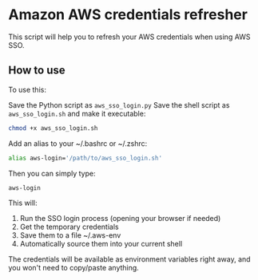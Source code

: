 # Amazon AWS credentials refresher

This script will help you to refresh your AWS credentials when using AWS SSO.

## How to use

To use this:

Save the Python script as `aws_sso_login.py`
Save the shell script as `aws_sso_login.sh` and make it executable:

```bash
chmod +x aws_sso_login.sh
```

Add an alias to your ~/.bashrc or ~/.zshrc:

```bash
alias aws-login='/path/to/aws_sso_login.sh'
```

Then you can simply type:
```bash
aws-login
```
This will:

1. Run the SSO login process (opening your browser if needed)
2. Get the temporary credentials 
3. Save them to a file ~/.aws-env
4. Automatically source them into your current shell

The credentials will be available as environment variables right away, and you won't need to copy/paste anything.
